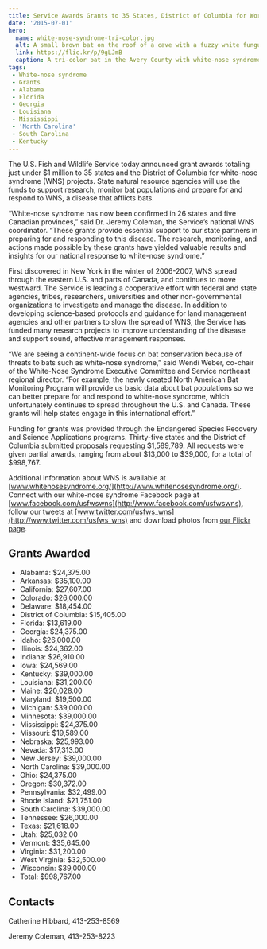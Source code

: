 ```yaml
---
title: Service Awards Grants to 35 States, District of Columbia for Work on Deadly Bat Disease
date: '2015-07-01'
hero:
  name: white-nose-syndrome-tri-color.jpg
  alt: A small brown bat on the roof of a cave with a fuzzy white fungus on its nose.
  link: https://flic.kr/p/9gLJmB
  caption: A tri-color bat in the Avery County with white-nose syndrome. Photo by Gabrielle Graeter, NCWRC.
tags:
 - White-nose syndrome
 - Grants
 - Alabama
 - Florida
 - Georgia
 - Louisiana
 - Mississippi
 - 'North Carolina'
 - South Carolina
 - Kentucky
---
```


The U.S. Fish and Wildlife Service today announced grant awards totaling just under $1 million to 35 states and the District of Columbia for white-nose syndrome (WNS) projects. State natural resource agencies will use the funds to support research, monitor bat populations and prepare for and respond to WNS, a disease that afflicts bats.

“White-nose syndrome has now been confirmed in 26 states and five Canadian provinces,” said Dr. Jeremy Coleman, the Service’s national WNS coordinator. “These grants provide essential support to our state partners in preparing for and responding to this disease. The research, monitoring, and actions made possible by these grants have yielded valuable results and insights for our national response to white-nose syndrome.”              

First discovered in New York in the winter of 2006-2007, WNS spread through the eastern U.S. and parts of Canada, and continues to move westward. The Service is leading a cooperative effort with federal and state agencies, tribes, researchers, universities and other non-governmental organizations to investigate and manage the disease. In addition to developing science-based protocols and guidance for land management agencies and other partners to slow the spread of WNS, the Service has funded many research projects to improve understanding of the disease and support sound, effective management responses.

“We are seeing a continent-wide focus on bat conservation because of threats to bats such as white-nose syndrome,” said Wendi Weber, co-chair of the White-Nose Syndrome Executive Committee and Service northeast regional director. “For example, the newly created North American Bat Monitoring Program will provide us basic data about bat populations so we can better prepare for and respond to white-nose syndrome, which unfortunately continues to spread throughout the U.S. and Canada. These grants will help states engage in this international effort.”

Funding for grants was provided through the Endangered Species Recovery and Science Applications programs. Thirty-five states and the District of Columbia submitted proposals requesting $1,589,789\. All requests were given partial awards, ranging from about $13,000 to $39,000, for a total of $998,767. 

Additional information about WNS is available at [www.whitenosesyndrome.org/](http://www.whitenosesyndrome.org/). Connect with our white-nose syndrome Facebook page at [www.facebook.com/usfwswns](http://www.facebook.com/usfwswns), follow our tweets at [www.twitter.com/usfws_wns](http://www.twitter.com/usfws_wns) and download photos from [our Flickr page](http://www.flickr.com/photos/usfwshq/collections/72157626455036388/).

## Grants Awarded

 - Alabama: $24,375.00
 - Arkansas: $35,100.00
 - California: $27,607.00
 - Colorado: $26,000.00
 - Delaware: $18,454.00
 - District of Columbia: $15,405.00
 - Florida: $13,619.00
 - Georgia: $24,375.00
 - Idaho: $26,000.00
 - Illinois: $24,362.00
 - Indiana: $26,910.00
 - Iowa: $24,569.00
 - Kentucky: $39,000.00
 - Louisiana: $31,200.00
 - Maine: $20,028.00
 - Maryland: $19,500.00
 - Michigan: $39,000.00
 - Minnesota: $39,000.00
 - Mississippi: $24,375.00
 - Missouri: $19,589.00
 - Nebraska: $25,993.00
 - Nevada: $17,313.00
 - New Jersey: $39,000.00
 - North Carolina: $39,000.00
 - Ohio: $24,375.00
 - Oregon: $30,372.00
 - Pennsylvania: $32,499.00
 - Rhode Island: $21,751.00
 - South Carolina: $39,000.00
 - Tennessee: $26,000.00
 - Texas: $21,618.00
 - Utah: $25,032.00
 - Vermont: $35,645.00
 - Virginia: $31,200.00
 - West Virginia: $32,500.00
 - Wisconsin: $39,000.00
 - Total: $998,767.00

## Contacts

Catherine Hibbard, 413-253-8569

Jeremy Coleman, 413-253-8223
